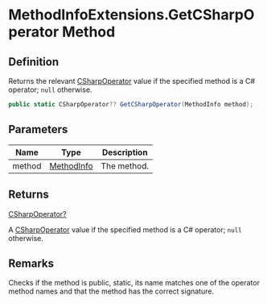 # MethodInfoExtensions.GetCSharpOperator Method
## Definition

Returns the relevant [CSharpOperator](MrKWatkins.Reflection.CSharpOperator.md) value if the specified method is a C# operator; `null` otherwise.

```c#
public static CSharpOperator?? GetCSharpOperator(MethodInfo method);
```

## Parameters

| Name | Type | Description |
| ---- | ---- | ----------- |
| method | [MethodInfo](https://learn.microsoft.com/en-gb/dotnet/api/System.Reflection.MethodInfo) | The method. |

## Returns

[CSharpOperator?](https://learn.microsoft.com/en-gb/dotnet/api/System.Nullable-1)

A [CSharpOperator](MrKWatkins.Reflection.CSharpOperator.md) value if the specified method is a C# operator; `null` otherwise.
## Remarks

Checks if the method is public, static, its name matches one of the operator method names and that the method has the correct signature.
